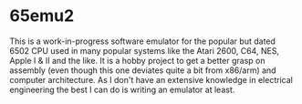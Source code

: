 # 65emu2

This is a work-in-progress software emulator for the popular but dated 6502 CPU used in many popular systems like the
Atari 2600, C64, NES, Apple I & II and the like. It is a hobby project to get a better grasp on assembly (even though
this one deviates quite a bit from x86/arm) and computer architecture. As I don't have an extensive knowledge in
electrical engineering the best I can do is writing an emulator at least.